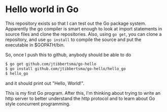 # Hello world in Go

This repository exists so that I can test out the Go package system. Apparently the go compiler is smart enough to look at import statements in source files and clone the repositories. Also, using ```go get```, you can clone a repository, and use ```go install``` to compile the source and put the executable in $GOPATH/bin.

So, once I push this to github, anybody should be able to do

```bash
$ go get github.com/jtibbertsma/go-hello
$ go install github.com/jtibbertsma/go-hello/hello_go
$ hello_go
```

and it should print out "Hello, World!".

This is my first Go program. After this, I'm thinking about trying to write an http server to better understand the http protocol and to learn about Go style concurrent programming.